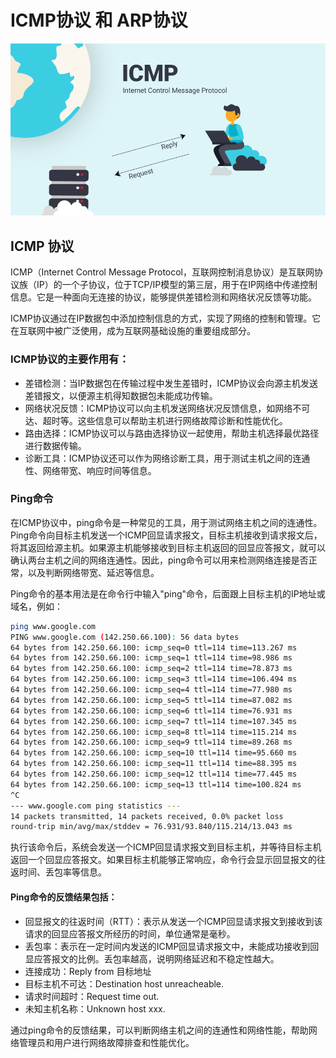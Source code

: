 # ICMP协议 和 ARP协议

![icmp](../images/icmp.png)

## ICMP 协议

ICMP（Internet Control Message Protocol，互联网控制消息协议）是互联网协议族（IP）的一个子协议，位于TCP/IP模型的第三层，用于在IP网络中传递控制信息。它是一种面向无连接的协议，能够提供差错检测和网络状况反馈等功能。

ICMP协议通过在IP数据包中添加控制信息的方式，实现了网络的控制和管理。它在互联网中被广泛使用，成为互联网基础设施的重要组成部分。

### ICMP协议的主要作用有：
* 差错检测：当IP数据包在传输过程中发生差错时，ICMP协议会向源主机发送差错报文，以便源主机得知数据包未能成功传输。
* 网络状况反馈：ICMP协议可以向主机发送网络状况反馈信息，如网络不可达、超时等。这些信息可以帮助主机进行网络故障诊断和性能优化。
* 路由选择：ICMP协议可以与路由选择协议一起使用，帮助主机选择最优路径进行数据传输。
* 诊断工具：ICMP协议还可以作为网络诊断工具，用于测试主机之间的连通性、网络带宽、响应时间等信息。

### Ping命令

在ICMP协议中，ping命令是一种常见的工具，用于测试网络主机之间的连通性。Ping命令向目标主机发送一个ICMP回显请求报文，目标主机接收到请求报文后，将其返回给源主机。如果源主机能够接收到目标主机返回的回显应答报文，就可以确认两台主机之间的网络连通性。因此，ping命令可以用来检测网络连接是否正常，以及判断网络带宽、延迟等信息。

Ping命令的基本用法是在命令行中输入"ping"命令，后面跟上目标主机的IP地址或域名，例如：
```bash
ping www.google.com
PING www.google.com (142.250.66.100): 56 data bytes
64 bytes from 142.250.66.100: icmp_seq=0 ttl=114 time=113.267 ms
64 bytes from 142.250.66.100: icmp_seq=1 ttl=114 time=98.986 ms
64 bytes from 142.250.66.100: icmp_seq=2 ttl=114 time=78.873 ms
64 bytes from 142.250.66.100: icmp_seq=3 ttl=114 time=106.494 ms
64 bytes from 142.250.66.100: icmp_seq=4 ttl=114 time=77.980 ms
64 bytes from 142.250.66.100: icmp_seq=5 ttl=114 time=87.082 ms
64 bytes from 142.250.66.100: icmp_seq=6 ttl=114 time=76.931 ms
64 bytes from 142.250.66.100: icmp_seq=7 ttl=114 time=107.345 ms
64 bytes from 142.250.66.100: icmp_seq=8 ttl=114 time=115.214 ms
64 bytes from 142.250.66.100: icmp_seq=9 ttl=114 time=89.268 ms
64 bytes from 142.250.66.100: icmp_seq=10 ttl=114 time=95.660 ms
64 bytes from 142.250.66.100: icmp_seq=11 ttl=114 time=88.395 ms
64 bytes from 142.250.66.100: icmp_seq=12 ttl=114 time=77.445 ms
64 bytes from 142.250.66.100: icmp_seq=13 ttl=114 time=100.824 ms
^C
--- www.google.com ping statistics ---
14 packets transmitted, 14 packets received, 0.0% packet loss
round-trip min/avg/max/stddev = 76.931/93.840/115.214/13.043 ms
```

执行该命令后，系统会发送一个ICMP回显请求报文到目标主机，并等待目标主机返回一个回显应答报文。如果目标主机能够正常响应，命令行会显示回显报文的往返时间、丢包率等信息。

#### Ping命令的反馈结果包括：
* 回显报文的往返时间（RTT）：表示从发送一个ICMP回显请求报文到接收到该请求的回显应答报文所经历的时间，单位通常是毫秒。
* 丢包率：表示在一定时间内发送的ICMP回显请求报文中，未能成功接收到回显应答报文的比例。丢包率越高，说明网络延迟和不稳定性越大。
* 连接成功：Reply from 目标地址
* 目标主机不可达：Destination host unreacheable.
* 请求时间超时：Request time out.
* 未知主机名称：Unknown host xxx.

通过ping命令的反馈结果，可以判断网络主机之间的连通性和网络性能，帮助网络管理员和用户进行网络故障排查和性能优化。
